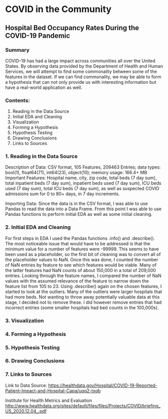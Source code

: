 # COVID in the Community
## Hospital Bed Occupancy Rates During the COVID-19 Pandemic

### Summary
COVID-19 has had a large impact across communities all over the United States. By observing data provided by the Department of Health and Human Services, we will attempt to find some commonality between some of the features in the dataset. If we can find commonality, we may be able to form a hypothesis that can not only provide us with interesting information but have a real-world application as well.

### Contents:
1. Reading in the Data Source
2. Initial EDA and Cleaning
3. Visualization
4. Forming a Hypothesis
5. Hypothesis Testing
6. Drawing Conclusions
7. Links to Sources

### 1. Reading in the Data Source
Description of Data:
CSV format, 105 Features, 209463 Entries; data types: bool(1), float64(71), int64(23), object(10); memory usage: 166.4+ MB
Important Features: Hospital name, city, zip code, total beds (7 day sum), total inpatient beds (7 day sum), inpatient beds used (7 day sum), ICU beds used (7 day sum), total ICU beds (7 day sum), as well as suspected COVID admissions sum for 0 to 80+ days, in 7 day increments.

Importing Data:
Since the data is in the CSV format, I was able to use Pandas to read the data into a Data Frame. From this point I was able to use Pandas functions to perform initial EDA as well as some initial cleaning.

### 2. Initial EDA and Cleaning
For first steps in EDA I used the Pandas functions .info() and .describe(). The most noticeable issue that would have to be addressed is that the minimum value for a number of features were -99999. This seems to have been used as a placeholder, so the first bit of cleaning was to convert all of the placeholder values to NaN. Once this was done, I counted the number of NaN entries by feature to see which features would be viable. Many of the latter features had NaN counts of about 150,000 in a total of 209,000 entries. Looking through the feature names, I compared the number of NaN values with the assumed relevance of the feature to narrow down the feature list from 105 to 23. Using .describe() again on the chosen features, I started to look at the outliers. Many of the outliers were larger hospitals that had more beds. Not wanting to throw away potentially valuable data at this stage, I decided not to remove these. I did however remove entries that had incorrect entries (some smaller hospitals had bed counts in the 100,000s).

### 3. Visualization


### 4. Forming a Hypothesis


### 5. Hypothesis Testing


### 6. Drawing Conclusions


### 7. Links to Sources



Link to Data Source: 
https://healthdata.gov/Hospital/COVID-19-Reported-Patient-Impact-and-Hospital-Capa/uqq2-txqb



Institute for Health Metrics and Evaluation
http://www.healthdata.org/sites/default/files/files/Projects/COVID/briefing_US_2020.12.04_.pdf

